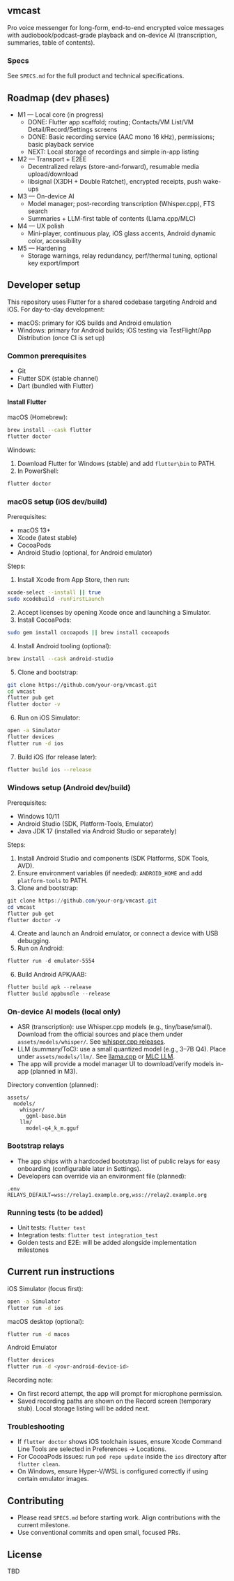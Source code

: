 ## vmcast
Pro voice messenger for long-form, end-to-end encrypted voice messages with audiobook/podcast-grade playback and on-device AI (transcription, summaries, table of contents).

### Specs
See `SPECS.md` for the full product and technical specifications.

## Roadmap (dev phases)
- M1 — Local core (in progress)
  - DONE: Flutter app scaffold; routing; Contacts/VM List/VM Detail/Record/Settings screens
  - DONE: Basic recording service (AAC mono 16 kHz), permissions; basic playback service
  - NEXT: Local storage of recordings and simple in-app listing
- M2 — Transport + E2EE
  - Decentralized relays (store-and-forward), resumable media upload/download
  - libsignal (X3DH + Double Ratchet), encrypted receipts, push wake-ups
- M3 — On-device AI
  - Model manager; post-recording transcription (Whisper.cpp), FTS search
  - Summaries + LLM-first table of contents (Llama.cpp/MLC)
- M4 — UX polish
  - Mini-player, continuous play, iOS glass accents, Android dynamic color, accessibility
- M5 — Hardening
  - Storage warnings, relay redundancy, perf/thermal tuning, optional key export/import

## Developer setup
This repository uses Flutter for a shared codebase targeting Android and iOS. For day-to-day development:
- macOS: primary for iOS builds and Android emulation
- Windows: primary for Android builds; iOS testing via TestFlight/App Distribution (once CI is set up)

### Common prerequisites
- Git
- Flutter SDK (stable channel)
- Dart (bundled with Flutter)

#### Install Flutter
macOS (Homebrew):
```bash
brew install --cask flutter
flutter doctor
```

Windows:
1) Download Flutter for Windows (stable) and add `flutter\bin` to PATH.
2) In PowerShell:
```powershell
flutter doctor
```

### macOS setup (iOS dev/build)
Prerequisites:
- macOS 13+
- Xcode (latest stable)
- CocoaPods
- Android Studio (optional, for Android emulator)

Steps:
1) Install Xcode from App Store, then run:
```bash
xcode-select --install || true
sudo xcodebuild -runFirstLaunch
```
2) Accept licenses by opening Xcode once and launching a Simulator.
3) Install CocoaPods:
```bash
sudo gem install cocoapods || brew install cocoapods
```
4) Install Android tooling (optional):
```bash
brew install --cask android-studio
```
5) Clone and bootstrap:
```bash
git clone https://github.com/your-org/vmcast.git
cd vmcast
flutter pub get
flutter doctor -v
```
6) Run on iOS Simulator:
```bash
open -a Simulator
flutter devices
flutter run -d ios
```
7) Build iOS (for release later):
```bash
flutter build ios --release
```

### Windows setup (Android dev/build)
Prerequisites:
- Windows 10/11
- Android Studio (SDK, Platform-Tools, Emulator)
- Java JDK 17 (installed via Android Studio or separately)

Steps:
1) Install Android Studio and components (SDK Platforms, SDK Tools, AVD).
2) Ensure environment variables (if needed): `ANDROID_HOME` and add `platform-tools` to PATH.
3) Clone and bootstrap:
```powershell
git clone https://github.com/your-org/vmcast.git
cd vmcast
flutter pub get
flutter doctor -v
```
4) Create and launch an Android emulator, or connect a device with USB debugging.
5) Run on Android:
```powershell
flutter run -d emulator-5554
```
6) Build Android APK/AAB:
```powershell
flutter build apk --release
flutter build appbundle --release
```

### On-device AI models (local only)
- ASR (transcription): use Whisper.cpp models (e.g., tiny/base/small). Download from the official sources and place them under `assets/models/whisper/`. See [whisper.cpp releases](https://github.com/ggerganov/whisper.cpp).
- LLM (summary/ToC): use a small quantized model (e.g., 3–7B Q4). Place under `assets/models/llm/`. See [llama.cpp](https://github.com/ggerganov/llama.cpp) or [MLC LLM](https://github.com/mlc-ai/mlc-llm).
- The app will provide a model manager UI to download/verify models in-app (planned in M3).

Directory convention (planned):
```
assets/
  models/
    whisper/
      ggml-base.bin
    llm/
      model-q4_k_m.gguf
```

### Bootstrap relays
- The app ships with a hardcoded bootstrap list of public relays for easy onboarding (configurable later in Settings).
- Developers can override via an environment file (planned):
```
.env
RELAYS_DEFAULT=wss://relay1.example.org,wss://relay2.example.org
```

### Running tests (to be added)
- Unit tests: `flutter test`
- Integration tests: `flutter test integration_test`
- Golden tests and E2E: will be added alongside implementation milestones

## Current run instructions
iOS Simulator (focus first):
```bash
open -a Simulator
flutter run -d ios
```

macOS desktop (optional):
```bash
flutter run -d macos
```

Android Emulator
```bash
flutter devices
flutter run -d <your-android-device-id>
```

Recording note:
- On first record attempt, the app will prompt for microphone permission.
- Saved recording paths are shown on the Record screen (temporary stub). Local storage listing will be added next.

### Troubleshooting
- If `flutter doctor` shows iOS toolchain issues, ensure Xcode Command Line Tools are selected in Preferences → Locations.
- For CocoaPods issues: run `pod repo update` inside the `ios` directory after `flutter clean`.
- On Windows, ensure Hyper-V/WSL is configured correctly if using certain emulator images.

## Contributing
- Please read `SPECS.md` before starting work. Align contributions with the current milestone.
- Use conventional commits and open small, focused PRs.

## License
TBD
